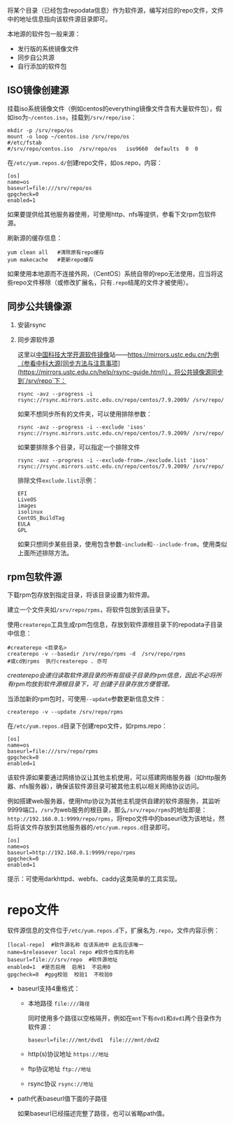 将某个目录（已经包含repodata信息）作为软件源，编写对应的repo文件，文件中的地址信息指向该软件源目录即可。



本地源的软件包一般来源：

- 发行版的系统镜像文件
- 同步自公共源
- 自行添加的软件包



## ISO镜像创建源

挂载iso系统镜像文件（例如centos的everything镜像文件含有大量软件包），假如iso为`~/centos.iso`，挂载到`/srv/repo/iso`：

```shell
mkdir -p /srv/repo/os
mount -o loop ~/centos.iso /srv/repo/os
#/etc/fstab
#/srv/repo/centos.iso  /srv/repo/os   iso9660  defaults  0  0
```

在`/etc/yum.repos.d/`创建repo文件，如os.repo，内容：

```shell
[os]
name=os
baseurl=file:///srv/repo/os
gpgcheck=0
enabled=1
```

如果要提供给其他服务器使用，可使用http、nfs等提供，参看下文rpm包软件源。



刷新源的缓存信息：

```shell
yum clean all   #清除原有repo缓存
yum makecache   #更新repo缓存
```

如果使用本地源而不连接外网，（CentOS）系统自带的repo无法使用，应当将这些repo文件移除（或修改扩展名，只有`.repo`结尾的文件才被使用）。



## 同步公共镜像源

1. 安装rsync

2. 同步源软件源

   这里以[中国科技大学开源软件镜像](https://mirrors.ustc.edu.cn/)站——https://mirrors.ustc.edu.cn/为例（参看中科大源[同步方法与注意事项](https://mirrors.ustc.edu.cn/help/rsync-guide.html)），将公共镜像源同步到`/srv/repo`下：

   ```shell
   rsync -avz --progress -i rsync://rsync.mirrors.ustc.edu.cn/repo/centos/7.9.2009/ /srv/repo/
   ```

   如果不想同步所有的文件夹，可以使用排除参数：

   ```shell
   rsync -avz --progress -i --exclude 'isos' rsync://rsync.mirrors.ustc.edu.cn/repo/centos/7.9.2009/ /srv/repo/
   ```

   如果要排除多个目录，可以指定一个排除文件

   ```shell
   rsync -avz --progress -i --exclude-from=./exclude.list 'isos' rsync://rsync.mirrors.ustc.edu.cn/repo/centos/7.9.2009/ /srv/repo/
   ```

   排除文件`exclude.list`示例：

   ```shell
   EFI
   LiveOS
   images
   isolinux
   CentOS_BuildTag
   EULA
   GPL
   ```
   
   如果只想同步某些目录，使用包含参数`—include`和`--include-from`，使用类似上面所述排除方法。
   
   

## rpm包软件源

下载rpm包存放到指定目录，将该目录设置为软件源。

建立一个文件夹如`/srv/repo/rpms`，将软件包放到该目录下。

使用`createrepo`工具生成rpm包信息，存放到软件源根目录下的repodata子目录中信息：

```shell
#createrepo <目录名>
createrepo -v --basedir /srv/repo/rpms -d  /srv/repo/rpms
#或cd到rpms  执行createrepo . 亦可
```

*createrepo会递归读取软件源目录的所有层级子目录的rpm信息，因此不必将所有rpm均放到软件源根目录下，可 创建子目录存放方便管理。*

当添加新的rpm包时，可使用`--update`参数更新信息文件：

```shell
createrepo -v --update /srv/repo/rpms
```

在`/etc/yum.repos.d`目录下创建repo文件，如rpms.repo：

```shell
[os]
name=os
baseurl=file:///srv/repo/rpms
gpgcheck=0
enabled=1
```



该软件源如果要通过网络协议让其他主机使用，可以搭建网络服务器（如http服务器、nfs服务器），确保该软件源目录可被其他主机以相关网络协议访问。

例如搭建web服务器，使用http协议为其他主机提供自建的软件源服务，其监听9999端口，`/srv`为web服务的根目录，那么`/srv/repo/rpms`的地址即是：`http://192.168.0.1:9999/repo/rpms`，将repo文件中的baseurl改为该地址，然后将该文件存放到其他服务器的`/etc/yum.repos.d`目录即可。

```shell
[os]
name=os
baseurl=http://192.168.0.1:9999/repo/rpms
gpgcheck=0
enabled=1
```

提示：可使用darkhttpd、webfs、caddy这类简单的工具实现。



# repo文件

软件源信息的文件位于`/etc/yum.repos.d`下，扩展名为`.repo`，文件内容示例：

```shell
[local-repo]  #软件源名称 在该系统中 此名应该唯一
name=$releasever local repo #软件仓库的名称
baseurl=file:///srv/repo  #软件源地址
enabled=1  #是否启用  启用1  不启用0
gpgcheck=0  #gpg校验  校验1  不校验0
```

- baseurl支持4重格式：
  - 本地路径  `file:///路径`

    同时使用多个路径以空格隔开，例如在`mnt`下有`dvd1`和`dvd1`两个目录作为软件源：

    ```shell
    baseurl=file:///mnt/dvd1  file:///mnt/dvd2
    ```

  - http(s)协议地址  `https://地址`

  - ftp协议地址  `ftp://地址`

  - rsync协议  `rsync://地址`


- path代表baseurl值下面的子路径

  如果baseurl已经描述完整了路径，也可以省略path值。
